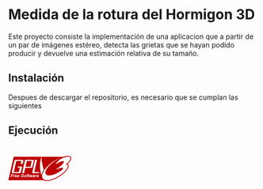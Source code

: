 # Medida de la rotura del Hormigon 3D

Este proyecto consiste la implementación de una aplicacion que a partir de un par de imágenes estéreo, detecta las grietas que se hayan podido producir y devuelve una estimación relativa de su tamaño.

## Instalación

Despues de descargar el repositorio, es necesario que se cumplan las siguientes

## Ejecución



# ![Licencia GPLv3](gplv3-127x51.png  "Licencia GPLv3")
